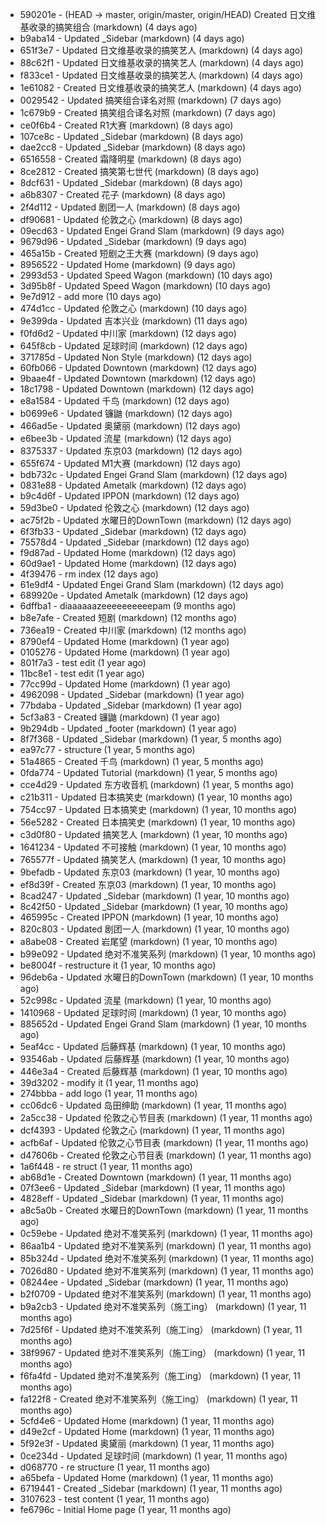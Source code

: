 * 590201e - (HEAD -> master, origin/master, origin/HEAD) Created 日文维基收录的搞笑组合 (markdown) (4 days ago) <TC>
* b9aba14 - Updated _Sidebar (markdown) (4 days ago) <TC>
* 651f3e7 - Updated 日文维基收录的搞笑艺人 (markdown) (4 days ago) <TC>
* 88c62f1 - Updated 日文维基收录的搞笑艺人 (markdown) (4 days ago) <TC>
* f833ce1 - Updated 日文维基收录的搞笑艺人 (markdown) (4 days ago) <TC>
* 1e61082 - Created 日文维基收录的搞笑艺人 (markdown) (4 days ago) <TC>
* 0029542 - Updated 搞笑组合译名对照 (markdown) (7 days ago) <TC>
* 1c679b9 - Created 搞笑组合译名对照 (markdown) (7 days ago) <TC>
* ce0f6b4 - Created R1大赛 (markdown) (8 days ago) <TC>
* 107ce8c - Updated _Sidebar (markdown) (8 days ago) <TC>
* dae2cc8 - Updated _Sidebar (markdown) (8 days ago) <TC>
* 6516558 - Created 霜降明星 (markdown) (8 days ago) <TC>
* 8ce2812 - Created 搞笑第七世代 (markdown) (8 days ago) <TC>
* 8dcf631 - Updated _Sidebar (markdown) (8 days ago) <TC>
* a6b8307 - Created 花子 (markdown) (8 days ago) <TC>
* 2f4d112 - Updated 剧团一人 (markdown) (8 days ago) <TC>
* df90681 - Updated 伦敦之心 (markdown) (8 days ago) <TC>
* 09ecd63 - Updated Engei Grand Slam (markdown) (9 days ago) <TC>
* 9679d96 - Updated _Sidebar (markdown) (9 days ago) <TC>
* 465a15b - Created 短剧之王大赛 (markdown) (9 days ago) <TC>
* 8956522 - Updated Home (markdown) (9 days ago) <TC>
* 2993d53 - Updated Speed Wagon (markdown) (10 days ago) <TC>
* 3d95b8f - Updated Speed Wagon (markdown) (10 days ago) <TC>
* 9e7d912 - add more (10 days ago) <tcgriffith>
* 474d1cc - Updated 伦敦之心 (markdown) (10 days ago) <TC>
* 9e399da - Updated 吉本兴业 (markdown) (11 days ago) <TC>
* f0fd6d2 - Updated 中川家 (markdown) (12 days ago) <TC>
* 645f8cb - Updated 足球时间 (markdown) (12 days ago) <TC>
* 371785d - Updated Non Style (markdown) (12 days ago) <TC>
* 60fb066 - Updated Downtown (markdown) (12 days ago) <TC>
* 9baae4f - Updated Downtown (markdown) (12 days ago) <TC>
* 18c1798 - Updated Downtown (markdown) (12 days ago) <TC>
* e8a1584 - Updated 千鸟 (markdown) (12 days ago) <TC>
* b0699e6 - Updated 镰鼬 (markdown) (12 days ago) <TC>
* 466ad5e - Updated 奥黛丽 (markdown) (12 days ago) <TC>
* e6bee3b - Updated 流星 (markdown) (12 days ago) <TC>
* 8375337 - Updated 东京03 (markdown) (12 days ago) <TC>
* 655f674 - Updated M1大赛 (markdown) (12 days ago) <TC>
* bdb732c - Updated Engei Grand Slam (markdown) (12 days ago) <TC>
* 0831e88 - Updated Ametalk (markdown) (12 days ago) <TC>
* b9c4d6f - Updated IPPON (markdown) (12 days ago) <TC>
* 59d3be0 - Updated 伦敦之心 (markdown) (12 days ago) <TC>
* ac75f2b - Updated 水曜日的DownTown (markdown) (12 days ago) <TC>
* 6f3fb33 - Updated _Sidebar (markdown) (12 days ago) <TC>
* 75578d4 - Updated _Sidebar (markdown) (12 days ago) <TC>
* f9d87ad - Updated Home (markdown) (12 days ago) <TC>
* 60d9ae1 - Updated Home (markdown) (12 days ago) <TC>
* 4f39476 - rm index (12 days ago) <tcgriffith>
* 61e9df4 - Updated Engei Grand Slam (markdown) (12 days ago) <TC>
* 689920e - Updated Ametalk (markdown) (12 days ago) <TC>
* 6dffba1 - diaaaaaazeeeeeeeeeepam (9 months ago) <tcgriffith>
* b8e7afe - Created 短剧 (markdown) (12 months ago) <TC>
* 736ea19 - Created 中川家 (markdown) (12 months ago) <TC>
* 8790ef4 - Updated Home (markdown) (1 year ago) <TC>
* 0105276 - Updated Home (markdown) (1 year ago) <TC>
* 801f7a3 - test edit (1 year ago) <TC>
* 11bc8e1 - test edit (1 year ago) <TC>
* 77cc99d - Updated Home (markdown) (1 year ago) <TC>
* 4962098 - Updated _Sidebar (markdown) (1 year ago) <TC>
* 77bdaba - Updated _Sidebar (markdown) (1 year ago) <TC>
* 5cf3a83 - Created 镰鼬 (markdown) (1 year ago) <TC>
* 9b294db - Updated _footer (markdown) (1 year ago) <TC>
* 8f7f368 - Updated _Sidebar (markdown) (1 year, 5 months ago) <TC>
* ea97c77 - structure (1 year, 5 months ago) <tcgriffith>
* 51a4865 - Created 千鸟 (markdown) (1 year, 5 months ago) <TC>
* 0fda774 - Updated Tutorial (markdown) (1 year, 5 months ago) <TC>
* cce4d29 - Updated 东方收音机 (markdown) (1 year, 5 months ago) <TC>
* c21b311 - Updated 日本搞笑史 (markdown) (1 year, 10 months ago) <TC>
* 754cc97 - Updated 日本搞笑史 (markdown) (1 year, 10 months ago) <TC>
* 56e5282 - Created 日本搞笑史 (markdown) (1 year, 10 months ago) <TC>
* c3d0f80 - Updated 搞笑艺人 (markdown) (1 year, 10 months ago) <TC>
* 1641234 - Updated 不可接触 (markdown) (1 year, 10 months ago) <crossrx>
* 765577f - Updated 搞笑艺人 (markdown) (1 year, 10 months ago) <TC>
* 9befadb - Updated 东京03 (markdown) (1 year, 10 months ago) <TC>
* ef8d39f - Created 东京03 (markdown) (1 year, 10 months ago) <TC>
* 8cad247 - Updated _Sidebar (markdown) (1 year, 10 months ago) <TC>
* 8c42f50 - Updated _Sidebar (markdown) (1 year, 10 months ago) <TC>
* 465995c - Created IPPON (markdown) (1 year, 10 months ago) <TC>
* 820c803 - Updated 剧团一人 (markdown) (1 year, 10 months ago) <TC>
* a8abe08 - Created 岩尾望 (markdown) (1 year, 10 months ago) <TC>
* b99e092 - Updated 绝对不准笑系列 (markdown) (1 year, 10 months ago) <Humi2314>
* be8004f - restructure it (1 year, 10 months ago) <tcgriffith>
* 96deb6a - Updated 水曜日的DownTown (markdown) (1 year, 10 months ago) <Humi2314>
* 52c998c - Updated 流星 (markdown) (1 year, 10 months ago) <tohrusnbs>
* 1410968 - Updated 足球时间 (markdown) (1 year, 10 months ago) <TC>
* 885652d - Updated Engei Grand Slam (markdown) (1 year, 10 months ago) <TC>
* 5eaf4cc - Updated 后藤辉基 (markdown) (1 year, 10 months ago) <TC>
* 93546ab - Updated 后藤辉基 (markdown) (1 year, 10 months ago) <TC>
* 446e3a4 - Created 后藤辉基 (markdown) (1 year, 10 months ago) <TC>
* 39d3202 - modify it (1 year, 11 months ago) <tcgriffith>
* 274bbba - add logo (1 year, 11 months ago) <tcgriffith>
* cc06dc6 - Updated 岛田绅助 (markdown) (1 year, 11 months ago) <TC>
* 2a5cc38 - Updated 伦敦之心节目表 (markdown) (1 year, 11 months ago) <TC>
* dcf4393 - Updated 伦敦之心 (markdown) (1 year, 11 months ago) <TC>
* acfb6af - Updated 伦敦之心节目表 (markdown) (1 year, 11 months ago) <TC>
* d47606b - Created 伦敦之心节目表 (markdown) (1 year, 11 months ago) <TC>
* 1a6f448 - re struct (1 year, 11 months ago) <tcgriffith>
* ab68d1e - Created Downtown (markdown) (1 year, 11 months ago) <TC>
* 07f3ee6 - Updated _Sidebar (markdown) (1 year, 11 months ago) <TC>
* 4828eff - Updated _Sidebar (markdown) (1 year, 11 months ago) <Humi2314>
* a8c5a0b - Created 水曜日的DownTown (markdown) (1 year, 11 months ago) <Humi2314>
* 0c59ebe - Updated 绝对不准笑系列 (markdown) (1 year, 11 months ago) <Humi2314>
* 86aa1b4 - Updated 绝对不准笑系列 (markdown) (1 year, 11 months ago) <Humi2314>
* 85b324d - Updated 绝对不准笑系列 (markdown) (1 year, 11 months ago) <Humi2314>
* 7026d80 - Updated 绝对不准笑系列 (markdown) (1 year, 11 months ago) <Humi2314>
* 08244ee - Updated _Sidebar (markdown) (1 year, 11 months ago) <Humi2314>
* b2f0709 - Updated 绝对不准笑系列 (markdown) (1 year, 11 months ago) <Humi2314>
* b9a2cb3 - Updated 绝对不准笑系列（施工ing） (markdown) (1 year, 11 months ago) <Humi2314>
* 7d25f6f - Updated 绝对不准笑系列（施工ing） (markdown) (1 year, 11 months ago) <Humi2314>
* 38f9967 - Updated 绝对不准笑系列（施工ing） (markdown) (1 year, 11 months ago) <Humi2314>
* f6fa4fd - Updated 绝对不准笑系列（施工ing） (markdown) (1 year, 11 months ago) <Humi2314>
* fa122f8 - Created 绝对不准笑系列（施工ing） (markdown) (1 year, 11 months ago) <Humi2314>
* 5cfd4e6 - Updated Home (markdown) (1 year, 11 months ago) <TC>
* d49e2cf - Updated Home (markdown) (1 year, 11 months ago) <TC>
* 5f92e3f - Updated 奥黛丽 (markdown) (1 year, 11 months ago) <TC>
* 0ce234d - Updated 足球时间 (markdown) (1 year, 11 months ago) <TC>
* d068770 - re structure (1 year, 11 months ago) <tcgriffith>
* a65befa - Updated Home (markdown) (1 year, 11 months ago) <TC>
* 6719441 - Created _Sidebar (markdown) (1 year, 11 months ago) <TC>
* 3107623 - test content (1 year, 11 months ago) <tcgriffith>
* fe6796c - Initial Home page (1 year, 11 months ago) <TC>